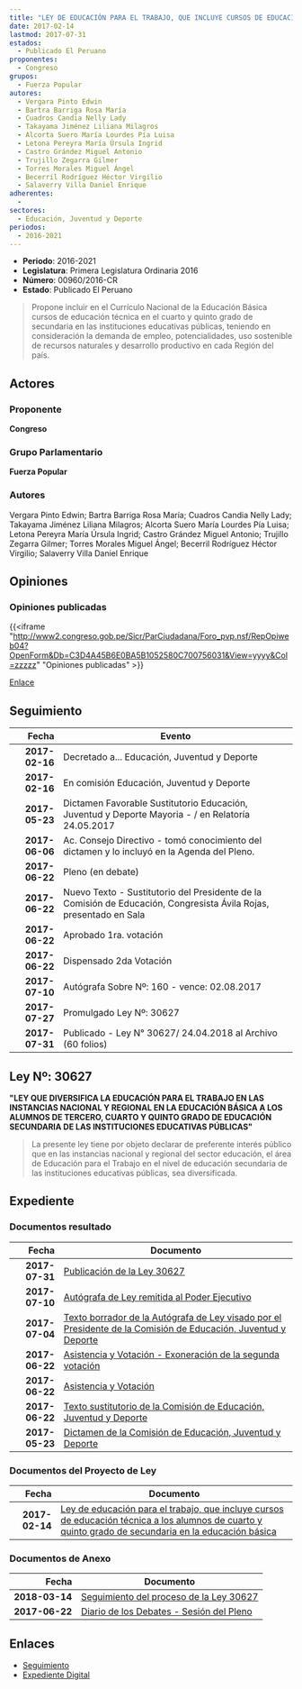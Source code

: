 ```yaml
---
title: "LEY DE EDUCACIÓN PARA EL TRABAJO, QUE INCLUYE CURSOS DE EDUCACIÓN TÉCNICA A LOS ALUMNOS DE CUARTO Y QUINTO GRADO DE SECUNDARIA EN LA EDUCACIÓN BÁSICA"
date: 2017-02-14
lastmod: 2017-07-31
estados: 
  - Publicado El Peruano
proponentes: 
  - Congreso
grupos: 
  - Fuerza Popular
autores: 
  - Vergara Pinto Edwin
  - Bartra Barriga Rosa María
  - Cuadros Candia Nelly Lady
  - Takayama Jiménez Liliana Milagros
  - Alcorta Suero María Lourdes Pía Luisa
  - Letona Pereyra María Úrsula Ingrid
  - Castro Grández Miguel Antonio
  - Trujillo Zegarra Gilmer
  - Torres Morales Miguel Ángel
  - Becerril Rodríguez Héctor Virgilio
  - Salaverry Villa Daniel Enrique
adherentes: 
  - 
sectores: 
  - Educación, Juventud y Deporte
periodos: 
  - 2016-2021
---
```


- **Periodo**: 2016-2021
- **Legislatura**: Primera Legislatura Ordinaria 2016
- **Número**: 00960/2016-CR
- **Estado**: Publicado El Peruano

> Propone incluir en el Currículo Nacional de la Educación Básica cursos de educación técnica en el cuarto y quinto grado de secundaria en las instituciones educativas públicas, teniendo en consideración la demanda de empleo, potencialidades, uso sostenible de recursos naturales y desarrollo productivo en cada Región del país.


## Actores

### Proponente

**Congreso**

### Grupo Parlamentario

**Fuerza Popular**

### Autores

Vergara Pinto Edwin; Bartra Barriga Rosa María; Cuadros Candia Nelly Lady; Takayama Jiménez Liliana Milagros; Alcorta Suero María Lourdes Pía Luisa; Letona Pereyra María Úrsula Ingrid; Castro Grández Miguel Antonio; Trujillo Zegarra Gilmer; Torres Morales Miguel Ángel; Becerril Rodríguez Héctor Virgilio; Salaverry Villa Daniel Enrique


## Opiniones

### Opiniones publicadas

{{<iframe "http://www2.congreso.gob.pe/Sicr/ParCiudadana/Foro_pvp.nsf/RepOpiweb04?OpenForm&Db=C3D4A45B6E0BA5B1052580C700756031&View=yyyy&Col=zzzzz" "Opiniones publicadas" >}}

[Enlace](http://www2.congreso.gob.pe/Sicr/ParCiudadana/Foro_pvp.nsf/RepOpiweb04?OpenForm&Db=C3D4A45B6E0BA5B1052580C700756031&View=yyyy&Col=zzzzz)

## Seguimiento

| Fecha | Evento |
|------:|--------|
| **2017-02-16** | Decretado a... Educación, Juventud y Deporte|
| **2017-02-16** | En comisión Educación, Juventud y Deporte|
| **2017-05-23** | Dictamen Favorable Sustitutorio Educación, Juventud y Deporte Mayoria - / en Relatoría 24.05.2017|
| **2017-06-06** | Ac. Consejo Directivo - tomó conocimiento del dictamen y lo incluyó en la Agenda del Pleno.|
| **2017-06-22** | Pleno (en debate)|
| **2017-06-22** | Nuevo Texto - Sustitutorio del Presidente de la Comisión de Educación, Congresista Ávila Rojas, presentado en Sala|
| **2017-06-22** | Aprobado 1ra. votación|
| **2017-06-22** | Dispensado 2da Votación|
| **2017-07-10** | Autógrafa Sobre Nº: 160 - vence: 02.08.2017|
| **2017-07-27** | Promulgado Ley Nº: 30627|
| **2017-07-31** | Publicado - Ley N° 30627/ 24.04.2018 al Archivo (60 folios)|

## Ley Nº: 30627

**"LEY QUE DIVERSIFICA LA EDUCACIÓN PARA EL TRABAJO EN LAS INSTANCIAS NACIONAL Y REGIONAL EN LA EDUCACIÓN BÁSICA A LOS ALUMNOS DE TERCERO, CUARTO Y QUINTO GRADO DE EDUCACIÓN SECUNDARIA DE LAS INSTITUCIONES EDUCATIVAS PÚBLICAS"**

> La presente ley tiene por objeto declarar de preferente interés público que en las instancias nacional y regional del sector educación, el área de Educación para el Trabajo en el nivel de educación secundaria de las instituciones educativas públicas, sea diversificada.


## Expediente


### Documentos resultado

| Fecha | Documento |
|------:|--------|
| **2017-07-31** | [Publicación de la Ley 30627](http://www.leyes.congreso.gob.pe/Documentos/2016_2021/ADLP/Normas_Legales/30627-LEY.pdf) |
| **2017-07-10** | [Autógrafa de Ley remitida al Poder Ejecutivo](http://www.leyes.congreso.gob.pe/Documentos/2016_2021/ADLP/Texto_Aprobado/AU0096020170710.pdf) |
| **2017-07-04** | [Texto borrador de la Autógrafa de Ley visado por el Presidente de la Comisión de Educación, Juventud y Deporte](http://www.leyes.congreso.gob.pe/Documentos/2016_2021/Texto_Borrador_de_Autografa/BAU0096020170704.pdf) |
| **2017-06-22** | [Asistencia y Votación - Exoneración de la segunda votación](http://www.leyes.congreso.gob.pe/Documentos/2016_2021/Asistencia_y_Votacion/Proyectos_de_Ley/Exoneracion_de_Segunda_Votacion/ESV0096020170622.pdf) |
| **2017-06-22** | [Asistencia y Votación](http://www.leyes.congreso.gob.pe/Documentos/2016_2021/Asistencia_y_Votacion/Proyectos_de_Ley/AV0096020170622.pdf) |
| **2017-06-22** | [Texto sustitutorio de la Comisión de Educación, Juventud y Deporte](http://www.leyes.congreso.gob.pe/Documentos/2016_2021/Texto_Sustitutorio/Proyectos_de_Ley/TS0096020170622.pdf) |
| **2017-05-23** | [Dictamen de la Comisión de Educación, Juventud y Deporte](http://www.leyes.congreso.gob.pe/Documentos/2016_2021/Dictamenes/Proyectos_de_Ley/00960DC10MAY20170523..pdf) |

### Documentos del Proyecto de Ley

| Fecha | Documento |
|------:|--------|
| **2017-02-14** | [Ley de educación para el trabajo, que incluye cursos de educación técnica a los alumnos de cuarto y quinto grado de secundaria en la educación básica](http://www.leyes.congreso.gob.pe/Documentos/2016_2021/Proyectos_de_Ley_y_de_Resoluciones_Legislativas/PL0095520170214.pdf) |

### Documentos de Anexo

| Fecha | Documento |
|------:|--------|
| **2018-03-14** | [Seguimiento del proceso de la Ley 30627](http://www.leyes.congreso.gob.pe/Documentos/2016_2021/Seguimiento_de_Proyectos_de_Ley/00960PL20180314.pdf) |
| **2017-06-22** | [Diario de los Debates - Sesión del Pleno](http://www2.congreso.gob.pe/Sicr/DiarioDebates/Publicad.nsf/SesionesPleno/05256D6E0073DFE90525814800610048/$FILE/SLO-2016-17A.pdf) |

## Enlaces 

- [Seguimiento](http://www2.congreso.gob.pe/Sicr/TraDocEstProc/CLProLey2016.nsf/f7fff46988ca05b1052578e100829cc7/a239894605ca8238052580c7006c7f0a?OpenDocument)
- [Expediente Digital](http://www2.congreso.gob.pe/Sicr/TraDocEstProc/CLProLey2016.nsf/f7fff46988ca05b1052578e100829cc7/a239894605ca8238052580c7006c7f0a?OpenDocument&Click=05257FB7005EB655.eb71d0cf91d8294e05256cdf006b5706/$Body/0.1C6C)
